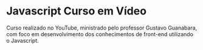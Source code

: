 # Javascript Curso em Vídeo
Curso realizado no YouTube, ministrado pelo professor Gustavo Guanabara, com foco em desenvolvimento dos conhecimentos de front-end utilizando o Javascript.
